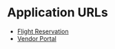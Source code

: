 # Application URLs

- [Flight Reservation](https://d1uh9e7cu07ukd.cloudfront.net/selenium-docker/reservation-app/index.html)
- [Vendor Portal](https://d1uh9e7cu07ukd.cloudfront.net/selenium-docker/vendor-app/index.html)